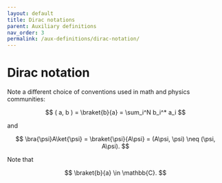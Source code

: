 ```yaml
---
layout: default
title: Dirac notations
parent: Auxiliary definitions
nav_order: 3
permalink: /aux-definitions/dirac-notation/
---
```

# Dirac notation

Note a different choice of conventions used in math and physics
communities:

$$
( a, b ) = \braket{b}{a} = \sum_i^N b_i^* a_i
$$

and

$$
\bra{\psi}A\ket{\psi} = \braket{\psi}{A\psi} =
(A\psi, \psi) \neq (\psi, A\psi).
$$

Note that

$$
\braket{b}{a} \in \mathbb{C}.
$$
